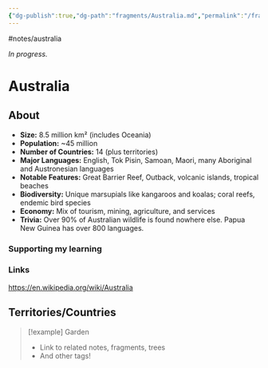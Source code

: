 ```yaml
---
{"dg-publish":true,"dg-path":"fragments/Australia.md","permalink":"/fragments/australia/","created":"2025-03-17T17:51:37.938-04:00","updated":"2025-07-26T14:09:54.693-04:00"}
---
```


#notes/australia

*In progress.*
# Australia

## About
- **Size:** 8.5 million km² (includes Oceania)  
- **Population:** ~45 million  
- **Number of Countries:** 14 (plus territories)  
- **Major Languages:** English, Tok Pisin, Samoan, Maori, many Aboriginal and Austronesian languages  
- **Notable Features:** Great Barrier Reef, Outback, volcanic islands, tropical beaches  
- **Biodiversity:** Unique marsupials like kangaroos and koalas; coral reefs, endemic bird species  
- **Economy:** Mix of tourism, mining, agriculture, and services  
- **Trivia:** Over 90% of Australian wildlife is found nowhere else. Papua New Guinea has over 800 languages.

### Supporting my learning

### Links
https://en.wikipedia.org/wiki/Australia

## Territories/Countries


> [!example] Garden
> - Link to related notes, fragments, trees
> - And other tags!

